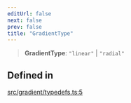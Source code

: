 ```yaml
---
editUrl: false
next: false
prev: false
title: "GradientType"
---
```


> **GradientType**: `"linear"` \| `"radial"`

## Defined in

[src/gradient/typedefs.ts:5](https://github.com/fabricjs/fabric.js/blob/a0b4adf41e0a1fd81824114cedd4c32bfb8cac25/src/gradient/typedefs.ts#L5)
